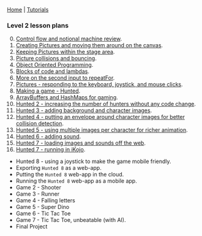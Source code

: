 <div class="nav">
  <a href="../../index.html">Home</a> | <a href="../../tutorials-index.html">Tutorials</a>
</div>

### Level 2 lesson plans

0. [Control flow and notional machine review](../lessons-level1-sup/control-flow.html).
1. [Creating Pictures and moving them around on the canvas](creating-moving-pictures.html).
2. [Keeping Pictures within the stage area](keep-pictures-instage.html).
3. [Picture collisions and bouncing](pic-collisions-bouncing.html).
4. [Object Oriented Programming](oo-programming.html).
5. [Blocks of code and lambdas](code-blocks.html).
6. [More on the second input to repeatFor](repeat-for.html).
7. [Pictures - responding to the keyboard, joystick, and mouse clicks](pic-events.html).
8. [Making a game - Hunted](hunted.html).
9. [ArrayBuffers and HashMaps for gaming](abuffer-hmap.html).
10. [Hunted 2 - increasing the number of hunters without any code change](hunted2.html).
11. [Hunted 3 - adding background and character images](hunted3.html).
12. [Hunted 4 - putting an envelope around character images for better collision detection](hunted4.html).
13. [Hunted 5 - using multiple images per character for richer animation](hunted5.html).
14. [Hunted 6 - adding sound](hunted6.html).
15. [Hunted 7 - loading images and sounds off the web](hunted7.html).
16. [Hunted 7 - running in iKojo](hunted7-ikojo.html).

* Hunted 8 - using a joystick to make the game mobile friendly.
* Exporting `Hunted 8` as a web-app.
* Putting the `Hunted 8` web-app in the cloud.
* Running the `Hunted 8` web-app as a mobile app.
* Game 2 - Shooter
* Game 3 - Runner
* Game 4 - Falling letters
* Game 5 - Super Dino
* Game 6 - Tic Tac Toe
* Game 7 - Tic Tac Toe, unbeatable (with AI).
* Final Project


